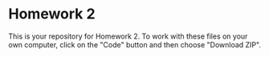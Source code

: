 # Homework 2

This is your repository for Homework 2. To work with these files on your own computer, click on the "Code" button and then choose "Download ZIP".
